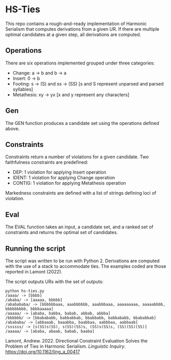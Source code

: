 # HS-Ties

This repo contains a rough-and-ready implementation of Harmonic Serialism that computes derivations from a given UR. If there are multiple optimal candidates at a given step, all derivations are computed.

## Operations

There are six operations implemented grouped under three categories:

* Change: a -> b and b -> a
* Insert: 0 -> b
* Footing: s -> (S) and ss -> (SS) [s and S represent unparsed and parsed syllables]
* Metathesis: xy -> yx [x and y represent any characters]

## Gen

The GEN function produces a candidate set using the operations defined above.

## Constraints

Constraints return a number of violations for a given candidate. Two faithfulness constraints are predefined:

* DEP: 1 violation for applying Insert operation
* IDENT: 1 violation for applying Change operation
* CONTIG: 1 violation for applying Metathesis operation

Markedness constraints are defined with a list of strings defining loci of violation.

## Eval

The EVAL function takes an input, a candidate set, and a ranked set of constraints and returns the optimal set of candidates.

## Running the script

The script was written to be run with Python 2. Derivations are computed with the use of a stack to accommodate ties. The examples coded are those reported in Lamont (2022).

The script outputs URs with the set of outputs:

```
python hs-ties.py
/aaaa/ -> [bbbb]
/ababa/ -> [aaaaa, bbbbb]
/ababababa/ -> [bbbbbbaaa, aaabbbbbb, aaabbbaaa, aaaaaaaaa, aaaaabbbb, bbbbbbbbb, bbbbaaaaa]
/aaaaa/ -> [ababa, babba, babab, abbab, abbba]
/bbbbbb/ -> [bbabababb, babbabbab, bbabbabb, babbababb, bbababbab]
/abababa/ -> [abbaaab, baaabba, baabbaa, aabbbaa, aabbaab]
/ssssss/ -> [s(SS)s(SS), s(SS)(SS)s, (SS)s(SS)s, (SS)(SS)(SS)]
/aaaaa/ -> [ababa, abaab, babab, baaba]
```

Lamont, Andrew. 2022. Directional Constraint Evaluation Solves the Problem of Ties in Harmonic Serialism. *Linguistic Inquiry*. 
https://doi.org/10.1162/ling_a_00417

